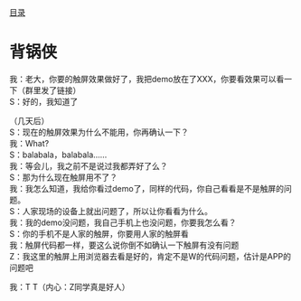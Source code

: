 [目录](./)
# 背锅侠

我：老大，你要的触屏效果做好了，我把demo放在了XXX，你要看效果可以看一下（群里发了链接）  
S：好的，我知道了

（几天后）  
S：现在的触屏效果为什么不能用，你再确认一下？  
我：What?  
S：balabala，balabala……  
我：等会儿，我之前不是说过我都弄好了么？  
S：那为什么现在触屏用不了？  
我：我怎么知道，我给你看过demo了，同样的代码，你自己看看是不是触屏的问题。  
S：人家现场的设备上就出问题了，所以让你看看为什么。  
我：我的demo没问题，我自己手机上也没问题，你要我怎么看？  
S：你的手机不是人家的触屏，你要用人家的触屏看  
我：触屏代码都一样，要这么说你倒不如确认一下触屏有没有问题  
Z：我这里的触屏上用浏览器去看是好的，肯定不是W的代码问题，估计是APP的问题吧

我：T T（内心：Z同学真是好人）